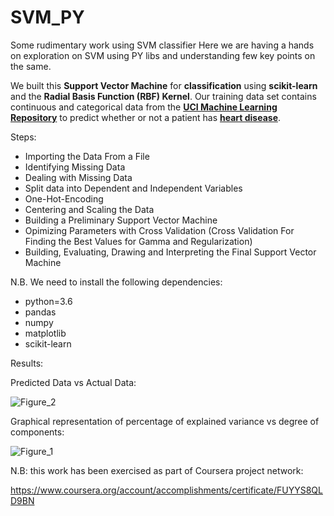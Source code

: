 # SVM_PY
Some rudimentary work using SVM classifier 
Here we are having a hands on exploration on SVM using PY libs and understanding few key points on the same.

We built this **Support Vector Machine** for **classification** using **scikit-learn** and the **Radial Basis Function (RBF) Kernel**. 
Our training data set contains continuous and categorical data from the **[UCI Machine Learning 
Repository](https://archive.ics.uci.edu/ml/index.php)** to predict whether or not a patient has **[heart disease](https://archive.ics.uci.edu/ml/datasets/Heart+Disease)**.

Steps:
- Importing the Data From a File
- Identifying Missing Data
- Dealing with Missing Data
- Split data into Dependent and Independent Variables 
- One-Hot-Encoding
- Centering and Scaling the Data
- Building a Preliminary Support Vector Machine
- Opimizing Parameters with Cross Validation (Cross Validation For Finding the Best Values for Gamma and Regularization)
- Building, Evaluating, Drawing and Interpreting the Final Support Vector Machine


N.B. We need to install the following dependencies:
  - python=3.6
  - pandas
  - numpy
  - matplotlib
  - scikit-learn

Results:

Predicted Data vs Actual Data:

![Figure_2](https://user-images.githubusercontent.com/18325530/118940629-898a1080-b96e-11eb-8a6e-81f036319ebc.png)


Graphical representation of percentage of explained variance vs degree of components:

![Figure_1](https://user-images.githubusercontent.com/18325530/118940635-8abb3d80-b96e-11eb-92b9-244290e1794e.png)

N.B: this work has been exercised as part of Coursera project network:

https://www.coursera.org/account/accomplishments/certificate/FUYYS8QLD9BN
